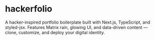 # hackerfolio
A hacker-inspired portfolio boilerplate built with Next.js, TypeScript, and styled-jsx. Features Matrix rain, glowing UI, and data-driven content — clone, customize, and deploy your digital identity.
